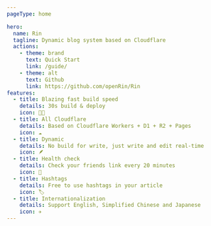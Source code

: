 ```yaml
---
pageType: home

hero:
  name: Rin
  tagline: Dynamic blog system based on Cloudflare
  actions:
    - theme: brand
      text: Quick Start
      link: /guide/
    - theme: alt
      text: Github
      link: https://github.com/openRin/Rin
features:
  - title: Blazing fast build speed
    details: 30s build & deploy
    icon: 🏃🏻
  - title: All Cloudflare
    details: Based on Cloudflare Workers + D1 + R2 + Pages
    icon: ☁️
  - title: Dynamic
    details: No build for write, just write and edit real-time
    icon: 🪶
  - title: Health check
    details: Check your friends link every 20 minutes
    icon: 🧐
  - title: Hashtags
    details: Free to use hashtags in your article
    icon: 🏷️
  - title: Internationalization
    details: Support English, Simplified Chinese and Japanese
    icon: ✈️
---
```


